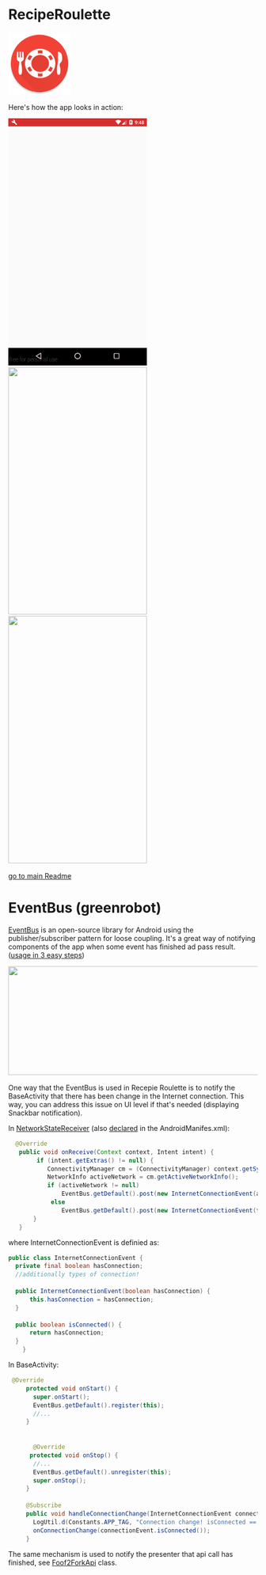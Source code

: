 # RecipeRoulette


<img src="https://github.com/ViksaaSkool/RecipeRoulette/blob/master/art/logo.png" width="126" height="126"/>


Here's how the app looks in action:

<img src="https://github.com/ViksaaSkool/RecipeRoulette/blob/master/art/preview_1.gif" width="280" height="500"/>
<img src="https://github.com/ViksaaSkool/RecipeRoulette/blob/master/art/preview_2.gif" width="280" height="500"/>
<img src="https://github.com/ViksaaSkool/RecipeRoulette/blob/master/art/preview_3.gif" width="280" height="500"/>


[go to main Readme](http://bit.ly/2dKfgin)


# EventBus (greenrobot)

[EventBus](http://bit.ly/2dLqctF) is an open-source library for Android using the publisher/subscriber pattern for loose coupling. It's a great way of notifying components of the app when some event has finished ad pass result. ([usage in 3 easy steps](http://bit.ly/2e6fgwd))

<img src="http://bit.ly/2e6f1RP" width="550" height="220" />

One way that the EventBus is used in Recepie Roulette is to notify the BaseActivity that there has been change in the Internet connection. This way, you can address this issue on UI level if that's needed (displaying Snackbar notification). 

In [NetworkStateReceiver](http://bit.ly/2e6jzYb) (also [declared](http://bit.ly/2e6hhYX) in the AndroidManifes.xml):

 ```java  
   @Override
    public void onReceive(Context context, Intent intent) {
         if (intent.getExtras() != null) {
            ConnectivityManager cm = (ConnectivityManager) context.getSystemService(Context.CONNECTIVITY_SERVICE);
            NetworkInfo activeNetwork = cm.getActiveNetworkInfo();
            if (activeNetwork != null) 
                EventBus.getDefault().post(new InternetConnectionEvent(activeNetwork.isConnected()));
             else
                EventBus.getDefault().post(new InternetConnectionEvent(false));
        }
    }
  ```

      
where InternetConnectionEvent is definied as:   

  ```java  
  public class InternetConnectionEvent {
    private final boolean hasConnection;
    //additionally types of connection!

    public InternetConnectionEvent(boolean hasConnection) {
        this.hasConnection = hasConnection;
    }

    public boolean isConnected() {
        return hasConnection;
    }
      }
  ```

In BaseActivity: 

 ```java  
  @Override
      protected void onStart() {
        super.onStart();
        EventBus.getDefault().register(this);
        //...
      }
    
    
        @Override
       protected void onStop() {
        //...
        EventBus.getDefault().unregister(this);
        super.onStop();
      }
    
      @Subscribe
      public void handleConnectionChange(InternetConnectionEvent connectionEvent) {
        LogUtil.d(Constants.APP_TAG, "Connection change! isConnected == " + connectionEvent.isConnected());
        onConnectionChange(connectionEvent.isConnected());
      }
  ```
    

The same mechanism is used to notify the presenter that api call has finished, see [Foof2ForkApi](http://bit.ly/2e6hWdd) class. 
